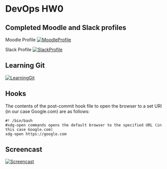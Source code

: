 # DevOps HW0

## Completed Moodle and Slack profiles
Moodle Profile
[![MoodleProfile](https://github.com/akhan7/DevOps/HW0/blob/master/images/MoodleProfile.jpg)](#MoodleProfile)

Slack Profile
[![SlackProfile](https://github.com/akhan7/DevOps/HW0/blob/master/images/SlackProfile.jpg)](#SlackProfile)

## Learning Git
[![LearningGit](https://github.com/akhan7/DevOps/HW0/blob/master/images/LearningGit.jpg)](#LearningGit)

## Hooks
The contents of the post-commit hook file to open the browser to a set URl (in our case Google.com) are as follows:

	#! /bin/bash
	#xdg-open commands opens the default browser to the specified URL (in this case Google.com)
	xdg-open https://google.com

## Screencast
[![Screencast](https://github.com/akhan7/DevOps/HW0/blob/master/images/Screencast.gif)](#Screencast)
